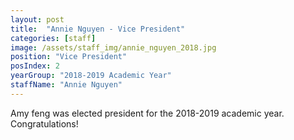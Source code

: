 ```yaml
---
layout: post
title:  "Annie Nguyen - Vice President"
categories: [staff]
image: /assets/staff_img/annie_nguyen_2018.jpg
position: "Vice President"
posIndex: 2
yearGroup: "2018-2019 Academic Year"
staffName: "Annie Nguyen"
---
```


Amy feng was elected president for the 2018-2019 academic year. Congratulations!
